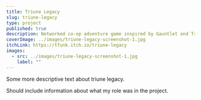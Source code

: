 ```yaml
---
title: Triune Legacy
slug: triune-legacy
type: project
published: true
description: Networked co-op adventure game inspired by Gauntlet and Trials of Mana. Made in Unity HDRP.
coverImage: ../images/triune-legacy-screenshot-1.jpg
itchLink: https://tfunk.itch.io/triune-legacy
images:
  - src: ../images/triune-legacy-screenshot-1.jpg
    label: ""
---
```


Some more descriptive text about triune legacy.

Should include information about what my role was in the project.